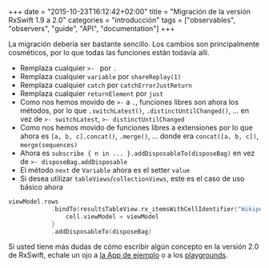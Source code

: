 +++
date = "2015-10-23T16:12:42+02:00"
title = "Migración de la versión RxSwift 1.9 a 2.0"
categories = "introducción"
tags = ["observables", "observers", "guide", "API", "documentation"]
+++

La migración debería ser bastante sencillo. Los cambios son principalmente cosméticos, por lo que todas las funciones están todavía allí.

* Remplaza cualquier `>- ` por `.`
* Remplaza cualquier `variable` por `shareReplay(1)`
* Remplaza cualquier `catch` por `catchErrorJustReturn`
* Remplaza cualquier `returnElement` por `just`
* Como nos hemos movido de `>-` a `.`, funciones libres son ahora los métodos, por lo que `.switchLatest()`, `.distinctUntilChanged()`, ... en vez de `>- switchLatest`, `>- distinctUntilChanged`
* Como nos hemos movido de funciones libres a extensiones por lo que ahora es `[a, b, c].concat()`, `.merge()`, ... donde era `concat([a, b, c])`, `merge(sequences)`
* Ahora es `subscribe { n in ... }.addDisposableTo(disposeBag)` en vez de `>- disposeBag.addDisposable`
* El método `next` de `Variable` ahora es el setter `value`
* Si desea utilizar `tableViews`/`collectionViews`, este es el caso de uso básico ahora

```swift
viewModel.rows
            .bindTo(resultsTableView.rx_itemsWithCellIdentifier("WikipediaSearchCell")) { (_, viewModel, cell: WikipediaSearchCell) in
                cell.viewModel = viewModel
            }
            .addDisposableTo(disposeBag)
```

Si usted tiene más dudas de cómo escribir algún concepto en la versión 2.0 de RxSwift, echale un ojo a [la App de ejemplo](https://github.com/ReactiveX/RxSwift/tree/master/RxExample) o a los [playgrounds](https://github.com/ReactiveX/RxSwift/tree/master/Rx.playground).
